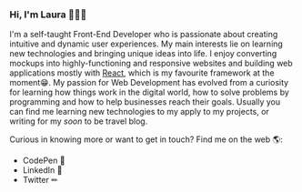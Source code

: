 ### Hi, I'm Laura 🙋🏽‍♀️

I'm a self-taught Front-End Developer who is passionate about creating intuitive and dynamic user experiences. My main interests lie on learning new technologies and bringing unique ideas into life. I enjoy converting mockups into highly-functioning and responsive websites and building web applications mostly with [React](https://reactjs.org/), which is my favourite framework at the moment😁. My passion for Web Development has evolved from a curiosity for learning how things work in the digital world, how to solve problems by programming and how to help businesses reach their goals. Usually you can find me learning new technologies to my apply to my projects, or writing for my *soon* to be travel blog.

Curious in knowing more or want to get in touch? Find me on the web 🌎:

- CodePen 🎨
- LinkedIn 💼
- Twitter ✏

